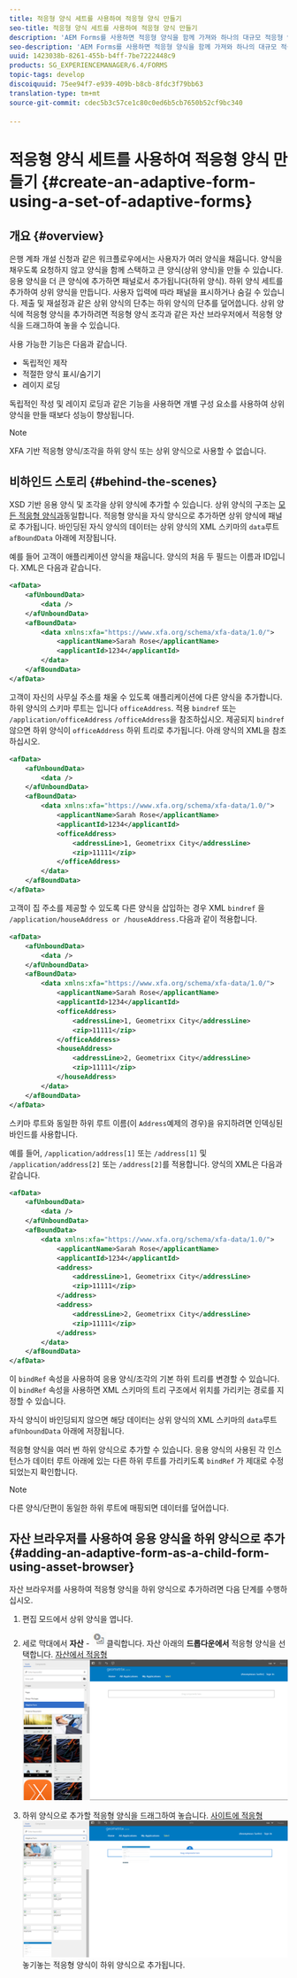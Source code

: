 ```yaml
---
title: 적응형 양식 세트를 사용하여 적응형 양식 만들기
seo-title: 적응형 양식 세트를 사용하여 적응형 양식 만들기
description: 'AEM Forms를 사용하면 적응형 양식을 함께 가져와 하나의 대규모 적응형 양식을 작성하고 해당 기능을 파악할 수 있습니다. '
seo-description: 'AEM Forms를 사용하면 적응형 양식을 함께 가져와 하나의 대규모 적응형 양식을 작성하고 해당 기능을 파악할 수 있습니다. '
uuid: 1423038b-8261-455b-b4ff-7be7222448c9
products: SG_EXPERIENCEMANAGER/6.4/FORMS
topic-tags: develop
discoiquuid: 75ee94f7-e939-409b-b8cb-8fdc3f79bb63
translation-type: tm+mt
source-git-commit: cdec5b3c57ce1c80c0ed6b5cb7650b52cf9bc340

---
```



# 적응형 양식 세트를 사용하여 적응형 양식 만들기 {#create-an-adaptive-form-using-a-set-of-adaptive-forms}

## 개요 {#overview}

은행 계좌 개설 신청과 같은 워크플로우에서는 사용자가 여러 양식을 채웁니다. 양식을 채우도록 요청하지 않고 양식을 함께 스택하고 큰 양식(상위 양식)을 만들 수 있습니다. 응용 양식을 더 큰 양식에 추가하면 패널로서 추가됩니다(하위 양식). 하위 양식 세트를 추가하여 상위 양식을 만듭니다. 사용자 입력에 따라 패널을 표시하거나 숨길 수 있습니다. 제출 및 재설정과 같은 상위 양식의 단추는 하위 양식의 단추를 덮어씁니다. 상위 양식에 적응형 양식을 추가하려면 적응형 양식 조각과 같은 자산 브라우저에서 적응형 양식을 드래그하여 놓을 수 있습니다.

사용 가능한 기능은 다음과 같습니다.

* 독립적인 제작
* 적절한 양식 표시/숨기기
* 레이지 로딩

독립적인 작성 및 레이지 로딩과 같은 기능을 사용하면 개별 구성 요소를 사용하여 상위 양식을 만들 때보다 성능이 향상됩니다.

>[!NOTE]
>
>XFA 기반 적응형 양식/조각을 하위 양식 또는 상위 양식으로 사용할 수 없습니다.

## 비하인드 스토리 {#behind-the-scenes}

XSD 기반 응용 양식 및 조각을 상위 양식에 추가할 수 있습니다. 상위 양식의 구조는 [모든 적응형 양식과](/help/forms/using/prepopulate-adaptive-form-fields.md)동일합니다. 적응형 양식을 자식 양식으로 추가하면 상위 양식에 패널로 추가됩니다. 바인딩된 자식 양식의 데이터는 상위 양식의 XML 스키마의 `data`루트 `afBoundData` 아래에 저장됩니다.

예를 들어 고객이 애플리케이션 양식을 채웁니다. 양식의 처음 두 필드는 이름과 ID입니다. XML은 다음과 같습니다.

```xml
<afData>
    <afUnboundData>
        <data />
    </afUnboundData>
    <afBoundData>
        <data xmlns:xfa="https://www.xfa.org/schema/xfa-data/1.0/">
            <applicantName>Sarah Rose</applicantName>
            <applicantId>1234</applicantId>
        </data>
    </afBoundData>
</afData>
```

고객이 자신의 사무실 주소를 채울 수 있도록 애플리케이션에 다른 양식을 추가합니다. 하위 양식의 스키마 루트는 입니다 `officeAddress`. 적용 `bindref` 또는 `/application/officeAddress` `/officeAddress`을 참조하십시오. 제공되지 `bindref`않으면 하위 양식이 `officeAddress` 하위 트리로 추가됩니다. 아래 양식의 XML을 참조하십시오.

```xml
<afData>
    <afUnboundData>
        <data />
    </afUnboundData>
    <afBoundData>
        <data xmlns:xfa="https://www.xfa.org/schema/xfa-data/1.0/">
            <applicantName>Sarah Rose</applicantName>
            <applicantId>1234</applicantId>
            <officeAddress>
                <addressLine>1, Geometrixx City</addressLine>
                <zip>11111</zip>
            </officeAddress>
        </data>
    </afBoundData>
</afData>
```

고객이 집 주소를 제공할 수 있도록 다른 양식을 삽입하는 경우 XML `bindref` 을 `/application/houseAddress or /houseAddress.`다음과 같이 적용합니다.

```xml
<afData>
    <afUnboundData>
        <data />
    </afUnboundData>
    <afBoundData>
        <data xmlns:xfa="https://www.xfa.org/schema/xfa-data/1.0/">
            <applicantName>Sarah Rose</applicantName>
            <applicantId>1234</applicantId>
            <officeAddress>
                <addressLine>1, Geometrixx City</addressLine>
                <zip>11111</zip>
            </officeAddress>
            <houseAddress>
                <addressLine>2, Geometrixx City</addressLine>
                <zip>11111</zip>
            </houseAddress>
        </data>
    </afBoundData>
</afData>
```

스키마 루트와 동일한 하위 루트 이름(이 `Address`예제의 경우)을 유지하려면 인덱싱된 바인드를 사용합니다.

예를 들어, `/application/address[1]` 또는 `/address[1]` 및 `/application/address[2]` 또는 `/address[2]`를 적용합니다. 양식의 XML은 다음과 같습니다.

```xml
<afData>
    <afUnboundData>
        <data />
    </afUnboundData>
    <afBoundData>
        <data xmlns:xfa="https://www.xfa.org/schema/xfa-data/1.0/">
            <applicantName>Sarah Rose</applicantName>
            <applicantId>1234</applicantId>
            <address>
                <addressLine>1, Geometrixx City</addressLine>
                <zip>11111</zip>
            </address>
            <address>
                <addressLine>2, Geometrixx City</addressLine>
                <zip>11111</zip>
            </address>
        </data>
    </afBoundData>
</afData>
```

이 `bindRef` 속성을 사용하여 응용 양식/조각의 기본 하위 트리를 변경할 수 있습니다. 이 `bindRef` 속성을 사용하면 XML 스키마의 트리 구조에서 위치를 가리키는 경로를 지정할 수 있습니다.

자식 양식이 바인딩되지 않으면 해당 데이터는 상위 양식의 XML 스키마의 `data`루트 `afUnboundData` 아래에 저장됩니다.

적응형 양식을 여러 번 하위 양식으로 추가할 수 있습니다. 응용 양식의 사용된 각 인스턴스가 데이터 루트 아래에 있는 다른 하위 루트를 가리키도록 `bindRef` 가 제대로 수정되었는지 확인합니다.

>[!NOTE]
>
>다른 양식/단편이 동일한 하위 루트에 매핑되면 데이터를 덮어씁니다.

## 자산 브라우저를 사용하여 응용 양식을 하위 양식으로 추가 {#adding-an-adaptive-form-as-a-child-form-using-asset-browser}

자산 브라우저를 사용하여 적응형 양식을 하위 양식으로 추가하려면 다음 단계를 수행하십시오.

1. 편집 모드에서 상위 양식을 엽니다.
1. 세로 막대에서 **자산** - ![브라우저를](assets/assets-browser.png)클릭합니다. 자산 아래의 **드롭다운에서** 적응형 양식을 선택합니다.
   [ 자산에서 적응형 ![양식 선택](assets/asset.png)](assets/asset-1.png)

1. 하위 양식으로 추가할 적응형 양식을 드래그하여 놓습니다.
   [ 사이트에 적응형 ![양식을 드래그하여](assets/drag-drop.png)](assets/drag-drop-1.png)놓기놓는 적응형 양식이 하위 양식으로 추가됩니다.

